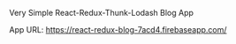 Very Simple React-Redux-Thunk-Lodash Blog App

App URL:
https://react-redux-blog-7acd4.firebaseapp.com/
